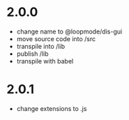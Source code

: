 # 2.0.0

- change name to @loopmode/dis-gui
- move source code into /src
- transpile into /lib
- publish /lib
- transpile with babel

# 2.0.1

- change extensions to .js